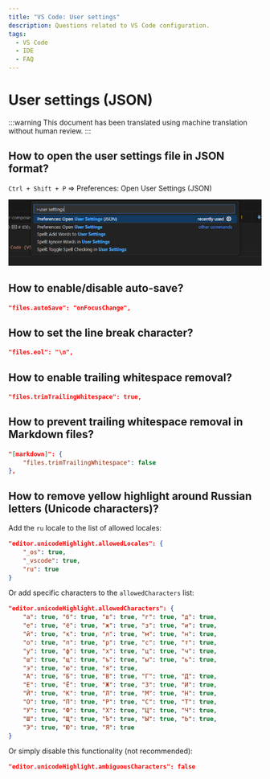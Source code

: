 ```yaml
---
title: "VS Code: User settings"
description: Questions related to VS Code configuration.
tags:
  - VS Code
  - IDE
  - FAQ
---
```


# User settings (JSON)

:::warning
This document has been translated using machine translation without human review.
:::

## How to open the user settings file in JSON format?

`Ctrl + Shift + P` => Preferences: Open User Settings (JSON)

![Preferences: Open User Settings (JSON)](assets/user-settings.png)

## How to enable/disable auto-save?

```json
"files.autoSave": "onFocusChange",
```

## How to set the line break character?

```json
"files.eol": "\n",
```

## How to enable trailing whitespace removal?

```json
"files.trimTrailingWhitespace": true,
```

## How to prevent trailing whitespace removal in Markdown files?

```json
"[markdown]": {
    "files.trimTrailingWhitespace": false
},
```

## How to remove yellow highlight around Russian letters (Unicode characters)?

Add the `ru` locale to the list of allowed locales:

```json
"editor.unicodeHighlight.allowedLocales": {
    "_os": true,
    "_vscode": true,
    "ru": true
}
```

Or add specific characters to the `allowedCharacters` list:

```json
"editor.unicodeHighlight.allowedCharacters": {
    "а": true, "б": true, "в": true, "г": true, "д": true,
    "е": true, "ё": true, "ж": true, "з": true, "и": true,
    "й": true, "к": true, "л": true, "м": true, "н": true,
    "о": true, "п": true, "р": true, "с": true, "т": true,
    "у": true, "ф": true, "х": true, "ц": true, "ч": true,
    "ш": true, "щ": true, "ъ": true, "ы": true, "ь": true,
    "э": true, "ю": true, "я": true,
    "А": true, "Б": true, "В": true, "Г": true, "Д": true,
    "Е": true, "Ё": true, "Ж": true, "З": true, "И": true,
    "Й": true, "К": true, "Л": true, "М": true, "Н": true,
    "О": true, "П": true, "Р": true, "С": true, "Т": true,
    "У": true, "Ф": true, "Х": true, "Ц": true, "Ч": true,
    "Ш": true, "Щ": true, "Ъ": true, "Ы": true, "Ь": true,
    "Э": true, "Ю": true, "Я": true
}
```

Or simply disable this functionality (not recommended):

```json
"editor.unicodeHighlight.ambiguousCharacters": false
```
